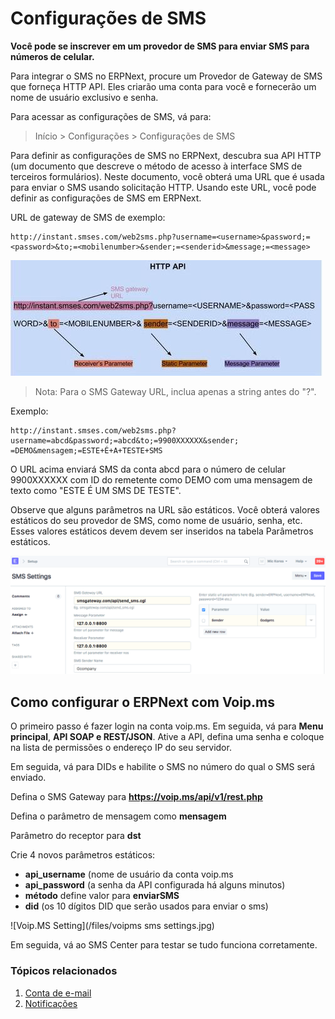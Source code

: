 # Configurações de SMS


**Você pode se inscrever em um provedor de SMS para enviar SMS para números de celular.**


Para integrar o SMS no ERPNext, procure um Provedor de Gateway de SMS que forneça HTTP
API. Eles criarão uma conta para você e fornecerão um nome de usuário exclusivo
e senha.


Para acessar as configurações de SMS, vá para:



>
> Início > Configurações > Configurações de SMS
>
>
>


Para definir as configurações de SMS no ERPNext, descubra sua API HTTP (um documento
que descreve o método de acesso à interface SMS de terceiros
formulários). Neste documento, você obterá uma URL que é usada para enviar o
SMS usando solicitação HTTP. Usando este URL, você pode definir as configurações de SMS em
ERPNext.


URL de gateway de SMS de exemplo:



```
http://instant.smses.com/web2sms.php?username=<username>&password;=<password>&to;=<mobilenumber>&sender;=<senderid>&message;=<message>

```

![Configuração de SMS 2](/files/sms-settings2.jpg)



>
> Nota: Para o SMS Gateway URL, inclua apenas a string antes do "?".
>
>
>


Exemplo:



```
http://instant.smses.com/web2sms.php?username=abcd&password;=abcd&to;=9900XXXXXX&sender;
=DEMO&mensagem;=ESTE+É+A+TESTE+SMS

```

O URL acima enviará SMS da conta abcd para o número de celular 9900XXXXXX com
ID do remetente como DEMO com uma mensagem de texto como "ESTE É UM SMS DE TESTE".


Observe que alguns parâmetros na URL são estáticos. Você obterá valores estáticos
do seu provedor de SMS, como nome de usuário, senha, etc. Esses valores estáticos devem
devem ser inseridos na tabela Parâmetros estáticos.


![Configuração de SMS](/files/sms-settings1.png)


## Como configurar o ERPNext com Voip.ms


O primeiro passo é fazer login na conta voip.ms. Em seguida, vá para **Menu principal**, **API SOAP e REST/JSON**.
Ative a API, defina uma senha e coloque na lista de permissões o endereço IP do seu servidor.


Em seguida, vá para DIDs e habilite o SMS no número do qual o SMS será enviado.


Defina o SMS Gateway para **https://voip.ms/api/v1/rest.php**


Defina o parâmetro de mensagem como **mensagem**


Parâmetro do receptor para **dst**


Crie 4 novos parâmetros estáticos:


* **api\_username** (nome de usuário da conta voip.ms
* **api\_password** (a senha da API configurada há alguns minutos)
* **método** define valor para **enviarSMS**
* **did** (os 10 dígitos DID que serão usados ​​para enviar o sms)


![Voip.MS Setting](/files/voipms sms settings.jpg)


Em seguida, vá ao SMS Center para testar se tudo funciona corretamente.


### Tópicos relacionados


1. [Conta de e-mail](/docs/v13/user/manual/en/setting-up/email/email-account)
2. [Notificações](/docs/v13/user/manual/en/configuração/notificações)